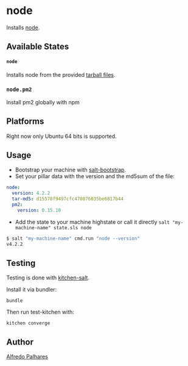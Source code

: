 # node

Installs [node](https://nodejs.org/).

## Available States

#### ``node``

Installs node from the provided [tarball files](https://nodejs.org/dist/).

###  ``node.pm2``

Install pm2 globally with npm

## Platforms

Right now only Ubuntu 64 bits is supported.

## Usage

 * Bootstrap your machine with [salt-bootstrap](https://github.com/saltstack/salt-bootstrap).
 * Set your pillar data with the version and the md5sum of the file:
```yaml
node:
  version: 4.2.2
  tar-md5: d15578f9497cfc470876035be6817b44
  pm2:
    version: 0.15.10
```
 * Add the state to your machine highstate or call it directly ``salt "my-machine-name" state.sls node``

```bash
$ salt "my-machine-name" cmd.run "node --version"
v4.2.2
```

## Testing

Testing is done with [kitchen-salt](https://github.com/simonmcc/kitchen-salt).

Install it via bundler:

```
bundle
```

Then run test-kitchen with:

```
kitchen converge
```

## Author

[Alfredo Palhares](https://github.com/masterkorp)
